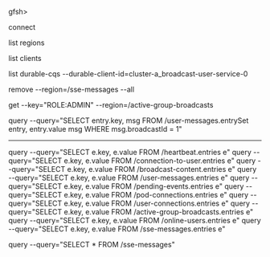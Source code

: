 gfsh>

connect

list regions

list clients

list durable-cqs --durable-client-id=cluster-a_broadcast-user-service-0

remove --region=/sse-messages --all

get --key="ROLE:ADMIN" --region=/active-group-broadcasts

query --query="SELECT entry.key, msg FROM /user-messages.entrySet entry, entry.value msg WHERE msg.broadcastId = 1"


---

query --query="SELECT e.key, e.value FROM /heartbeat.entries e"
query --query="SELECT e.key, e.value FROM /connection-to-user.entries e"
query --query="SELECT e.key, e.value FROM /broadcast-content.entries e"
query --query="SELECT e.key, e.value FROM /user-messages.entries e"
query --query="SELECT e.key, e.value FROM /pending-events.entries e"
query --query="SELECT e.key, e.value FROM /pod-connections.entries e"
query --query="SELECT e.key, e.value FROM /user-connections.entries e"
query --query="SELECT e.key, e.value FROM /active-group-broadcasts.entries e"
query --query="SELECT e.key, e.value FROM /online-users.entries e"
query --query="SELECT e.key, e.value FROM /sse-messages.entries e"


query --query="SELECT * FROM /sse-messages"

